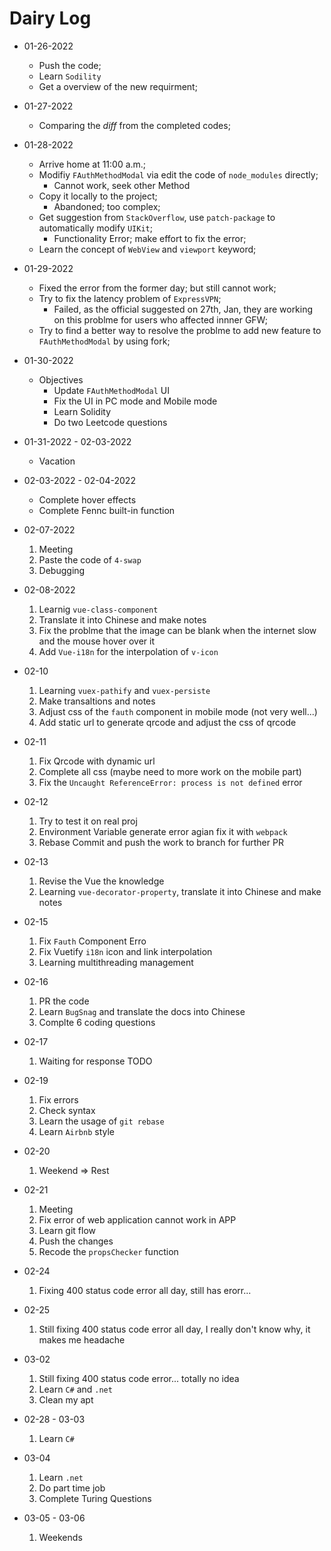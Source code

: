 # Dairy Log

- 01-26-2022
  - Push the code;
  - Learn `Sodility`
  - Get a overview of the new requirment;
- 01-27-2022
  - Comparing the $diff$ from the completed codes;
- 01-28-2022

  - Arrive home at 11:00 a.m.;
  - Modifiy `FAuthMethodModal` via edit the code of `node_modules` directly;
    - Cannot work, seek other Method
  - Copy it locally to the project;
    - Abandoned; too complex;
  - Get suggestion from `StackOverflow`, use `patch-package` to automatically modify `UIKit`;
    - Functionality Error; make effort to fix the error;
  - Learn the concept of `WebView` and `viewport` keyword;

- 01-29-2022

  - Fixed the error from the former day; but still cannot work;
  - Try to fix the latency problem of `ExpressVPN`;
    - Failed, as the official suggested on 27th, Jan, they are working on this problme for users who affected innner GFW;
  - Try to find a better way to resolve the problme to add new feature to `FAuthMethodModal` by using fork;

- 01-30-2022

  - Objectives
    - Update `FAuthMethodModal` UI
    - Fix the UI in PC mode and Mobile mode
    - Learn Solidity
    - Do two Leetcode questions

- 01-31-2022 - 02-03-2022

  - Vacation

- 02-03-2022 - 02-04-2022

  - Complete hover effects
  - Complete Fennc built-in function

- 02-07-2022

  1. Meeting
  2. Paste the code of `4-swap`
  3. Debugging

- 02-08-2022

  1. Learnig `vue-class-component`
  2. Translate it into Chinese and make notes
  3. Fix the problme that the image can be blank when the internet slow and the mouse hover over it
  4. Add `Vue-i18n` for the interpolation of `v-icon`

- 02-10

  1. Learning `vuex-pathify` and `vuex-persiste`
  2. Make transaltions and notes
  3. Adjust css of the `fauth` component in mobile mode (not very well...)
  4. Add static url to generate qrcode and adjust the css of qrcode

- 02-11

  1. Fix Qrcode with dynamic url
  2. Complete all css (maybe need to more work on the mobile part)
  3. Fix the `Uncaught ReferenceError: process is not defined` error

- 02-12

  1. Try to test it on real proj
  2. Environment Variable generate error agian fix it with `webpack`
  3. Rebase Commit and push the work to branch for further PR

- 02-13

  1. Revise the Vue the knowledge
  2. Learning `vue-decorator-property`, translate it into Chinese and make notes

- 02-15

  1. Fix `Fauth` Component Erro
  2. Fix Vuetify `i18n` icon and link interpolation
  3. Learning multithreading management

- 02-16

  1. PR the code
  2. Learn `BugSnag` and translate the docs into Chinese
  3. Complte 6 coding questions

- 02-17
  1. Waiting for response
     TODO
- 02-19
  1. Fix errors
  2. Check syntax
  3. Learn the usage of `git rebase`
  4. Learn `Airbnb` style
- 02-20
  1. Weekend => Rest
- 02-21

  1. Meeting
  2. Fix error of web application cannot work in APP
  3. Learn git flow
  4. Push the changes
  5. Recode the `propsChecker` function

- 02-24
  1. Fixing 400 status code error all day, still has erorr...
- 02-25
  1. Still fixing 400 status code error all day, I really don't know why, it makes me headache
- 03-02

  1. Still fixing 400 status code error... totally no idea
  2. Learn `C#` and `.net`
  3. Clean my apt

- 02-28 - 03-03
  1. Learn `C#`
- 03-04
  1. Learn `.net`
  2. Do part time job
  3. Complete Turing Questions
- 03-05 - 03-06
  1. Weekends

